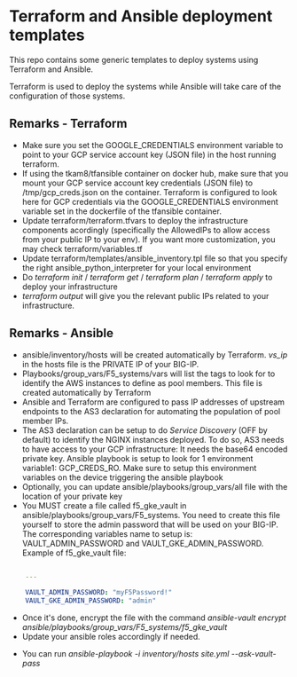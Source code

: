 Terraform and Ansible deployment templates
==========================================

This repo contains some generic templates to deploy systems using Terraform and Ansible.

Terraform is used to deploy the systems while Ansible will take care of the configuration of those systems.

Remarks - Terraform
-------------------

* Make sure you set the GOOGLE_CREDENTIALS environment variable to point to your GCP service account key (JSON file) in the host running terraform. 
* If using the tkam8/tfansible container on docker hub, make sure that you mount your GCP service account key credentials (JSON file) to /tmp/gcp_creds.json on the container. Terraform is configured to look here for GCP credentials via the GOOGLE_CREDENTIALS environment variable set in the dockerfile of the tfansible container. 
* Update terraform/terraform.tfvars to deploy the infrastructure components acordingly (specifically the AllowedIPs to allow access from your public IP to your env). If you want more customization, you may check terraform/variables.tf 
* Update terraform/templates/ansible_inventory.tpl file so that you specify the right ansible_python_interpreter for your local environment 
* Do *terraform init* / *terraform get* / *terraform plan* / *terraform apply* to deploy your infrastructure
* *terraform output* will give you the relevant public IPs related to your infrastructure.

Remarks - Ansible
-----------------

* ansible/inventory/hosts will be created automatically by Terraform. *vs_ip* in the hosts file is the PRIVATE IP of your BIG-IP.
* Playbooks/group_vars/F5_systems/vars will list the tags to look for to identify the AWS instances to define as pool members. This file is created automatically by Terraform
* Ansible and Terraform are configured to pass IP addresses of upstream endpoints to the AS3 declaration for automating the population of pool member IPs. 
* The AS3 declaration can be setup to do *Service Discovery* (OFF by default) to identify the NGINX instances deployed. To do so, AS3 needs to have access to your GCP infrastructure: It needs the base64 encoded private key. Ansible playbook is setup to look for 1 environment variable1: GCP_CREDS_RO. Make sure to setup this environment variables on the device triggering the ansible playbook
* Optionally, you can update ansible/playbooks/group_vars/all file with the location of your private key
* You MUST create a file called f5_gke_vault in ansible/playbooks/group_vars/F5_systems. You need to create this file yourself to store the admin password that will be used on your BIG-IP. The corresponding variables name to setup is: VAULT_ADMIN_PASSWORD and VAULT_GKE_ADMIN_PASSWORD. Example of f5_gke_vault file: 

```yaml

    ---

    VAULT_ADMIN_PASSWORD: "myF5Password!"
    VAULT_GKE_ADMIN_PASSWORD: "admin"


```

  + Once it's done, encrypt the file with the command *ansible-vault encrypt ansible/playbooks/group_vars/F5_systems/f5_gke_vault*
  + Update your ansible roles accordingly if needed.
* You can run *ansible-playbook -i inventory/hosts site.yml --ask-vault-pass*
